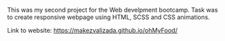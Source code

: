This was my second project for the Web develpment bootcamp. Task was to create responsive webpage using HTML, SCSS and CSS animations.



Link to website: https://makezvalizada.github.io/ohMyFood/

